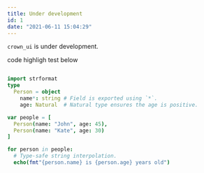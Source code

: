 ```yaml
---
title: Under development
id: 1
date: "2021-06-11 15:04:29"
---
```

`crown_ui` is under development.  

code highligh test below  

``` nim

import strformat
type
  Person = object
    name*: string # Field is exported using `*`.
    age: Natural  # Natural type ensures the age is positive.

var people = [
  Person(name: "John", age: 45),
  Person(name: "Kate", age: 30)
]

for person in people:
  # Type-safe string interpolation.
  echo(fmt"{person.name} is {person.age} years old")

```